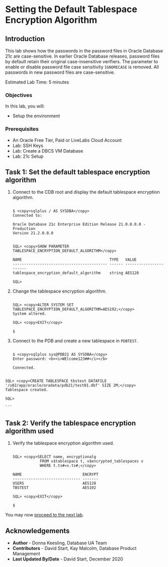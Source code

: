 # Setting the Default Tablespace Encryption Algorithm

## Introduction

This lab shows how the passwords in the password files in Oracle Database 21c are case-sensitive. In earlier Oracle Database releases, password files by default retain their original case-insensitive verifiers. The parameter to enable or disable password file case sensitivity `IGNORECASE` is removed. All passwords in new password files are case-sensitive.

Estimated Lab Time: 5 minutes

### Objectives

In this lab, you will:
* Setup the environment

### Prerequisites

* An Oracle Free Tier, Paid or LiveLabs Cloud Account
* Lab: SSH Keys
* Lab: Create a DBCS VM Database
* Lab: 21c Setup


## Task 1: Set the default tablespace encryption algorithm

1. Connect to the CDB root and display the default tablespace encryption algorithm.


	```

	$ <copy>sqlplus / AS SYSDBA</copy>
	Connected to:

	Oracle Database 21c Enterprise Edition Release 21.0.0.0.0 - Production
	Version 21.2.0.0.0
	```
	```

	SQL> <copy>SHOW PARAMETER TABLESPACE_ENCRYPTION_DEFAULT_ALGORITHM</copy>

	NAME                                       TYPE   VALUE
	------------------------------------------ ------ -----------------------
	tablespace_encryption_default_algorithm    string AES128

	SQL>

	```

2. Change the tablespace encryption algorithm.


	```

	SQL> <copy>ALTER SYSTEM SET TABLESPACE_ENCRYPTION_DEFAULT_ALGORITHM=AES192;</copy>
	System altered.

	SQL> <copy>EXIT</copy>

	$

	```

3. Connect to the PDB and create a new tablespace in `PDBTEST`.

	```

	$ <copy>sqlplus sys@PDB21 AS SYSDBA</copy>
	Enter password: <b><i>WElcome123##</i></b>

	Connected.
  ```
  ```

	SQL> <copy>CREATE TABLESPACE tbstest DATAFILE '/u02/app/oracle/oradata/pdb21/test01.dbf' SIZE 2M;</copy>
	Tablespace created.

	SQL>

	```

## Task 2: Verify the tablespace encryption algorithm used

1. Verify the tablespace encryption algorithm used.

	```

	SQL> <copy>SELECT name, encryptionalg
				FROM v$tablespace t, v$encrypted_tablespaces v
				WHERE t.ts#=v.ts#;</copy>

	NAME                           ENCRYPT
	------------------------------ -------
	USERS                          AES128
	TBSTEST                        AES192

	SQL> <copy>EXIT</copy>

	$

	```

You may now [proceed to the next lab](#next).

## Acknowledgements
* **Author** - Donna Keesling, Database UA Team
* **Contributors** -  David Start, Kay Malcolm, Database Product Management
* **Last Updated By/Date** -  David Start, December 2020


